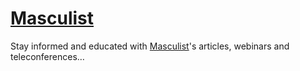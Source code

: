 # [Masculist](https://https://masculist.github.io "Masculist International")

Stay informed and educated with [Masculist](https://masculist.github.io "Masculist International")'s articles, webinars and teleconferences…
